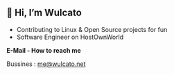 ## 👋 Hi, I’m Wulcato

 - Contributing to Linux & Open Source projects for fun
 - Software Engineer on HostOwnWorld
 
**E-Mail - How to reach me**

 Bussines : me@wulcato.net

